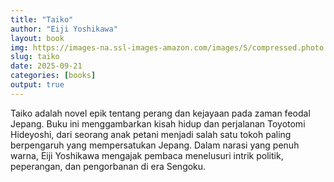 ```yaml
---
title: "Taiko"
author: "Eiji Yoshikawa"
layout: book
img: https://images-na.ssl-images-amazon.com/images/S/compressed.photo.goodreads.com/books/1402402564i/6509552.jpg
slug: taiko
date: 2025-09-21
categories: [books]
output: true
---
```


Taiko adalah novel epik tentang perang dan kejayaan pada zaman feodal Jepang. Buku ini menggambarkan kisah hidup dan perjalanan Toyotomi Hideyoshi, dari seorang anak petani menjadi salah satu tokoh paling berpengaruh yang mempersatukan Jepang. Dalam narasi yang penuh warna, Eiji Yoshikawa mengajak pembaca menelusuri intrik politik, peperangan, dan pengorbanan di era Sengoku.
